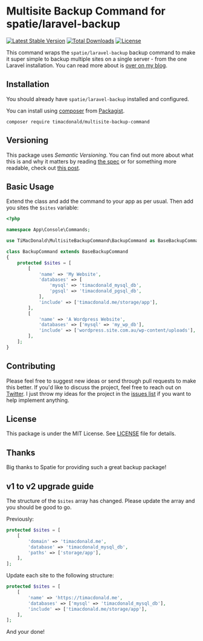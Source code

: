 # Multisite Backup Command for spatie/laravel-backup

[![Latest Stable Version](https://poser.pugx.org/timacdonald/multisite-backup-command/v/stable)](https://packagist.org/packages/timacdonald/multisite-backup-command) [![Total Downloads](https://poser.pugx.org/timacdonald/multisite-backup-command/downloads)](https://packagist.org/packages/timacdonald/multisite-backup-command) [![License](https://poser.pugx.org/timacdonald/multisite-backup-command/license)](https://packagist.org/packages/timacdonald/multisite-backup-command)

This command wraps the `spatie/laravel-backup` backup command to make it super simple to backup multiple sites on a single server - from the one Laravel installation. You can read more about is [over on my blog](https://timacdonald.me/backup-multiple-sites-frameworks-laravel-backup/).

## Installation

You should already have `spatie/laravel-backup` installed and configured.

You can install using [composer](https://getcomposer.org/) from [Packagist](https://packagist.org/packages/timacdonald/multisite-backup-command).

```
composer require timacdonald/multisite-backup-command
```

## Versioning

This package uses *Semantic Versioning*. You can find out more about what this is and why it matters by reading [the spec](http://semver.org) or for something more readable, check out [this post](https://laravel-news.com/building-apps-composer).

## Basic Usage

Extend the class and add the command to your app as per usual. Then add you sites the `$sites` variable:

```php
<?php

namespace App\Console\Commands;

use TiMacDonald\MultisiteBackupCommand\BackupCommand as BaseBackupCommand;

class BackupCommand extends BaseBackupCommand
{
    protected $sites = [
        [
            'name' => 'My Website',
            'databases' => [
                'mysql' => 'timacdonald_mysql_db',
                'pgsql' => 'timacdonald_pgsql_db',
            ],
            'include' => ['timacdonald.me/storage/app'],
        ],
        [
            'name' => 'A Wordpress Website',
            'databases' => ['mysql' => 'my_wp_db'],
            'include' => ['wordpress.site.com.au/wp-content/uploads'],
        ],
    ];
}

```

## Contributing

Please feel free to suggest new ideas or send through pull requests to make this better. If you'd like to discuss the project, feel free to reach out on [Twitter](https://twitter.com/timacdonald87). I just throw my ideas for the project in the [issues list](https://github.com/timacdonald/multisite-backup-command/issues) if you want to help implement anything.

## License

This package is under the MIT License. See [LICENSE](https://github.com/timacdonald/multisite-backup-command/blob/master/LICENSE) file for details.

## Thanks

Big thanks to Spatie for providing such a great backup package!

## v1 to v2 upgrade guide

The structure of the `$sites` array has changed. Please update the array and you should be good to go.

Previously:

```php
protected $sites = [
    [
        'domain' => 'timacdonald.me',
        'database' => 'timacdonald_mysql_db',
        'paths' => ['storage/app'],
    ],
];
```

Update each site to the following structure:

```php
protected $sites = [
    [
        'name' => 'https://timacdonald.me',
        'databases' => ['mysql' => 'timacdonald_mysql_db'],
        'include' => ['timacdonald.me/storage/app'],
    ],
];
```

And your done!